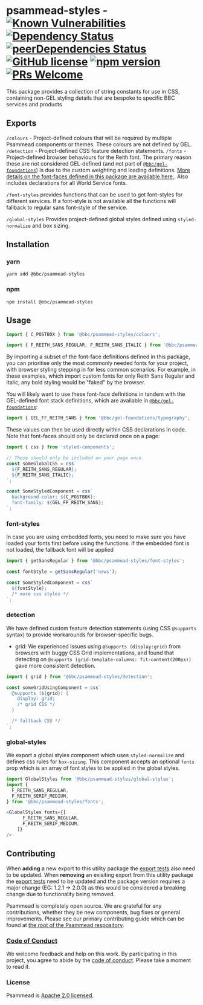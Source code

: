 # psammead-styles - [![Known Vulnerabilities](https://snyk.io/test/github/bbc/psammead/badge.svg?targetFile=packages%2Futilities%2Fpsammead-styles%2Fpackage.json)](https://snyk.io/test/github/bbc/psammead?targetFile=packages%2Futilities%2Fpsammead-styles%2Fpackage.json) [![Dependency Status](https://david-dm.org/bbc/psammead.svg?path=packages/utilities/psammead-styles)](https://david-dm.org/bbc/psammead?path=packages/utilities/psammead-styles) [![peerDependencies Status](https://david-dm.org/bbc/psammead/peer-status.svg?path=packages/utilities/psammead-styles)](https://david-dm.org/bbc/psammead?path=packages/utilities/psammead-styles&type=peer) [![GitHub license](https://img.shields.io/badge/license-Apache%202.0-blue.svg)](https://github.com/bbc/psammead/blob/latest/LICENSE) [![npm version](https://img.shields.io/npm/v/@bbc/psammead-styles.svg)](https://www.npmjs.com/package/@bbc/psammead-styles) [![PRs Welcome](https://img.shields.io/badge/PRs-welcome-brightgreen.svg)](https://github.com/bbc/psammead/blob/latest/CONTRIBUTING.md)

This package provides a collection of string constants for use in CSS, containing non-GEL styling details that are bespoke to specific BBC services and products

## Exports

`/colours` - Project-defined colours that will be required by multiple Psammead components or themes. These colours are not defined by GEL.
`/detection` - Project-defined CSS feature detection statements.
`/fonts` - Project-defined browser behaviours for the Reith font. The primary reason these are not considered GEL-defined (and not part of [`@bbc/gel-foundations`](https://www.npmjs.com/package/@bbc/gel-foundations)) is due to the custom weighting and loading definitions. [More details on the font-faces defined in this package are available here.](./font-faces.md). Also includes declarations for all World Service fonts.

`/font-styles` provides functions that can be used to get font-styles for different services. If a font-style is not available all the functions will fallback to regular sans font-style of the service.

`/global-styles` Provides project-defined global styles defined using `styled-normalize` and box sizing.

## Installation

### yarn
`yarn add @bbc/psammead-styles`

### npm
`npm install @bbc/psammead-styles`

## Usage

<!-- prettier-ignore -->
```jsx
import { C_POSTBOX } from '@bbc/psammead-styles/colours';

import { F_REITH_SANS_REGULAR, F_REITH_SANS_ITALIC } from '@bbc/psammead-styles/fonts';
```

By importing a subset of the font-face definitions defined in this package, you can prioritise only the most commonly needed fonts for your project, with browser styling stepping in for less common scenarios. For example, in these examples, which import custom fonts for only Reith Sans Regular and Italic, any bold styling would be "faked" by the browser.

You will likely want to use these font-face definitions in tandem with the GEL-defined font stack definitions, which are available in [`@bbc/gel-foundations`](https://www.npmjs.com/package/@bbc/gel-foundations):

```jsx
import { GEL_FF_REITH_SANS } from '@bbc/gel-foundations/typography';
```

These values can then be used directly within CSS declarations in code. Note that font-faces should only be declared once on a page:

```jsx
import { css } from 'styled-components';

// These should only be included on your page once.
const someGlobalCSS = css`
  ${F_REITH_SANS_REGULAR};
  ${F_REITH_SANS_ITALIC};
`;

const SomeStyledComponent = css`
  background-color: ${C_POSTBOX};
  font-family: ${GEL_FF_REITH_SANS};
`;
```

### font-styles

In case you are using embedded fonts, you need to make sure you have loaded your fonts first before using the functions. If the embedded font is not loaded, the fallback font will be applied

```js
import { getSansRegular } from '@bbc/psammead-styles/font-styles';

const fontStyle = getSansRegular('news');

const SomeStyledComponent = css`
  ${fontStyle};
  /* more css styles */
`;
```

### detection

We have defined custom feature detection statements (using CSS `@supports` syntax) to provide workarounds for browser-specific bugs.

- grid: We experienced issues using `@supports (display:grid)` from browsers with buggy CSS Grid implementations, and found that detecting on `@supports (grid-template-columns: fit-content(200px))` gave more consistent detection.

```js
import { grid } from '@bbc/psammead-styles/detection';

const someGridUsingComponent = css`
  @supports (${grid}) {
    display: grid;
    /* grid CSS */
  }

  /* fallback CSS */
`;
```

### global-styles

We export a global styles component which uses `styled-normalize` and defines css rules for `box-sizing`.
This component accepts an optional `fonts` prop which is an array of font styles to be applied in the global styles.

```js
import GlobalStyles from '@bbc/psammead-styles/global-styles';
import {
  F_REITH_SANS_REGULAR,
  F_REITH_SERIF_MEDIUM,
} from '@bbc/psammead-styles/fonts';

<GlobalStyles fonts={[
      F_REITH_SANS_REGULAR,
      F_REITH_SERIF_MEDIUM,
    ]}
/>
```

## Contributing

When **adding** a new export to this utility package the [export tests](https://github.com/bbc/psammead/blob/5d7395fd60bd8d73796d5a23775b4b5b36db1445/packages/utilities/psammead-styles/index.test.jsx#L11-L35) also need to be updated. When **removing** an exisiting export from this utility package the [export tests](https://github.com/bbc/psammead/blob/5d7395fd60bd8d73796d5a23775b4b5b36db1445/packages/utilities/psammead-styles/index.test.jsx#L11-L35) need to be updated and the package version requires a major change (EG: 1.2.1 -> 2.0.0) as this would be considered a breaking change due to functionality being removed.

Psammead is completely open source. We are grateful for any contributions, whether they be new components, bug fixes or general improvements. Please see our primary contributing guide which can be found at [the root of the Psammead respository](https://github.com/bbc/psammead/blob/latest/CONTRIBUTING.md).

### [Code of Conduct](https://github.com/bbc/psammead/blob/latest/CODE_OF_CONDUCT.md)

We welcome feedback and help on this work. By participating in this project, you agree to abide by the [code of conduct](https://github.com/bbc/psammead/blob/latest/CODE_OF_CONDUCT.md). Please take a moment to read it.

### License

Psammead is [Apache 2.0 licensed](https://github.com/bbc/psammead/blob/latest/LICENSE).
